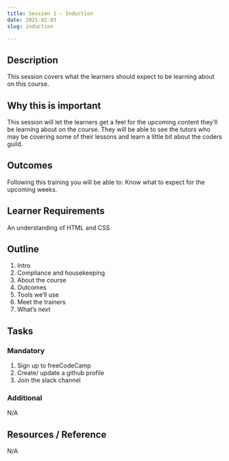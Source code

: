 ```yaml
---
title: Session 1 - Induction
date: 2021-02-03
slug: induction

---
```

## **Description**

This session covers what the learners should expect to be learning about on this course.

## **Why this is important**

This session will let the learners get a feel for the upcoming content they’ll be learning about on the course. They will be able to see the tutors who may be covering some of their lessons and learn a little bit about the coders guild.

## **Outcomes**

Following this training you will be able to: Know what to expect for the upcoming weeks.

## **Learner Requirements**

An understanding of HTML and CSS

## **Outline**

1. Intro
2. Compliance and housekeeping
3. About the course
4. Outcomes
5. Tools we’ll use
6. Meet the trainers
7. What’s next

## **Tasks**

### **Mandatory**

1. Sign up to freeCodeCamp
2. Create/ update a github profile
3. Join the slack channel

### **Additional**

N/A

## **Resources / Reference**

N/A